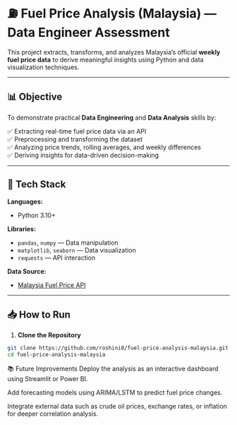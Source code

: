 # ⛽ Fuel Price Analysis (Malaysia) — Data Engineer Assessment

This project extracts, transforms, and analyzes Malaysia’s official **weekly fuel price data** to derive meaningful insights using Python and data visualization techniques.

---

## 📊 Objective

To demonstrate practical **Data Engineering** and **Data Analysis** skills by:

✅ Extracting real-time fuel price data via an API  
✅ Preprocessing and transforming the dataset  
✅ Analyzing price trends, rolling averages, and weekly differences  
✅ Deriving insights for data-driven decision-making

---

## 🚀 Tech Stack

**Languages:**  
- Python 3.10+

**Libraries:**  
- `pandas`, `numpy` — Data manipulation  
- `matplotlib`, `seaborn` — Data visualization  
- `requests` — API interaction

**Data Source:**  
- [Malaysia Fuel Price API](https://www.data.gov.my/data/ms_MY/dataset/maklumat-harga-runcit-produk-petroleum-mingguan)

---

## 📥 How to Run

1. **Clone the Repository**
```bash
git clone https://github.com/roshini8/fuel-price-analysis-malaysia.git
cd fuel-price-analysis-malaysia

```
📚 Future Improvements
Deploy the analysis as an interactive dashboard using Streamlit or Power BI.

Add forecasting models using ARIMA/LSTM to predict fuel price changes.

Integrate external data such as crude oil prices, exchange rates, or inflation for deeper correlation analysis.


